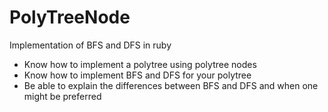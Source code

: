 # PolyTreeNode
Implementation of BFS and DFS in ruby

- Know how to implement a polytree using polytree nodes
- Know how to implement BFS and DFS for your polytree
- Be able to explain the differences between BFS and DFS and when one might be preferred